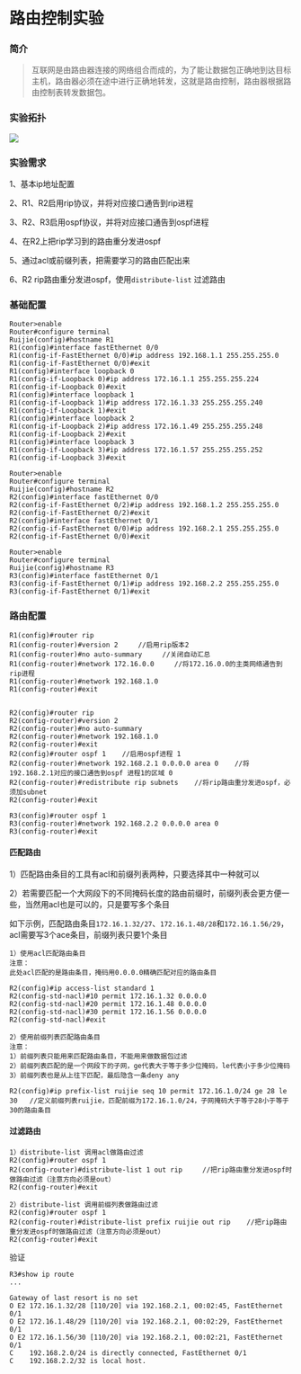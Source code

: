 # 路由控制实验

### 简介

> 互联网是由路由器连接的网络组合而成的，为了能让数据包正确地到达目标主机，路由器必须在途中进行正确地转发，这就是路由控制，路由器根据路由控制表转发数据包。

### 实验拓扑

![](https://s3.bmp.ovh/imgs/2024/11/12/9be81ef989e5aeeb.png)

### 实验需求

1、基本ip地址配置

2、R1、R2启用rip协议，并将对应接口通告到rip进程

3、R2、R3启用ospf协议，并将对应接口通告到ospf进程

4、在R2上把rip学习到的路由重分发进ospf

5、通过acl或前缀列表，把需要学习的路由匹配出来

6、R2 rip路由重分发进ospf，使用`distribute-list` 过滤路由

### 基础配置

```
Router>enable 
Router#configure terminal 
Ruijie(config)#hostname R1 
R1(config)#interface fastEthernet 0/0 
R1(config-if-FastEthernet 0/0)#ip address 192.168.1.1 255.255.255.0 
R1(config-if-FastEthernet 0/0)#exit 
R1(config)#interface loopback 0 
R1(config-if-Loopback 0)#ip address 172.16.1.1 255.255.255.224 
R1(config-if-Loopback 0)#exit 
R1(config)#interface loopback 1 
R1(config-if-Loopback 1)#ip address 172.16.1.33 255.255.255.240 
R1(config-if-Loopback 1)#exit 
R1(config)#interface loopback 2
R1(config-if-Loopback 2)#ip address 172.16.1.49 255.255.255.248 
R1(config-if-Loopback 2)#exit 
R1(config)#interface loopback 3 
R1(config-if-Loopback 3)#ip address 172.16.1.57 255.255.255.252 
R1(config-if-Loopback 3)#exit 
 
Router>enable 
Router#configure terminal 
Ruijie(config)#hostname R2 
R2(config)#interface fastEthernet 0/0
R2(config-if-FastEthernet 0/2)#ip address 192.168.1.2 255.255.255.0 
R2(config-if-FastEthernet 0/2)#exit 
R2(config)#interface fastEthernet 0/1
R2(config-if-FastEthernet 0/0)#ip address 192.168.2.1 255.255.255.0 
R2(config-if-FastEthernet 0/0)#exit 
 
Router>enable 
Router#configure terminal 
Ruijie(config)#hostname R3 
R3(config)#interface fastEthernet 0/1 
R3(config-if-FastEthernet 0/1)#ip address 192.168.2.2 255.255.255.0 
R3(config-if-FastEthernet 0/1)#exit
```

### 路由配置

```
R1(config)#router rip 
R1(config-router)#version 2     //启用rip版本2 
R1(config-router)#no auto-summary     //关闭自动汇总 
R1(config-router)#network 172.16.0.0     //将172.16.0.0的主类网络通告到rip进程 
R1(config-router)#network 192.168.1.0   
R1(config-router)#exit 
 
 
R2(config)#router rip 
R2(config-router)#version 2 
R2(config-router)#no auto-summary 
R2(config-router)#network 192.168.1.0 
R2(config-router)#exit 
R2(config)#router ospf 1    //启用ospf进程 1 
R2(config-router)#network 192.168.2.1 0.0.0.0 area 0    //将192.168.2.1对应的接口通告到ospf 进程1的区域 0 
R2(config-router)#redistribute rip subnets    //将rip路由重分发进ospf，必须加subnet 
R2(config-router)#exit 
 
R3(config)#router ospf 1 
R3(config-router)#network 192.168.2.2 0.0.0.0 area 0 
R3(config-router)#exit 
```

#### 匹配路由

1）匹配路由条目的工具有acl和前缀列表两种，只要选择其中一种就可以

2）若需要匹配一个大网段下的不同掩码长度的路由前缀时，前缀列表会更方便一些，当然用acl也是可以的，只是要写多个条目

如下示例，匹配路由条目`172.16.1.32/27`、`172.16.1.48/28`和`172.16.1.56/29`，acl需要写3个ace条目，前缀列表只要1个条目

```
1）使用acl匹配路由条目 
注意： 
此处acl匹配的是路由条目，掩码用0.0.0.0精确匹配对应的路由条目 
 
R2(config)#ip access-list standard 1 
R2(config-std-nacl)#10 permit 172.16.1.32 0.0.0.0 
R2(config-std-nacl)#20 permit 172.16.1.48 0.0.0.0 
R2(config-std-nacl)#30 permit 172.16.1.56 0.0.0.0 
R2(config-std-nacl)#exit                  
 
2）使用前缀列表匹配路由条目 
注意： 
1）前缀列表只能用来匹配路由条目，不能用来做数据包过滤 
2）前缀列表匹配的是一个网段下的子网，ge代表大于等于多少位掩码，le代表小于多少位掩码 
3）前缀列表也是从上往下匹配，最后隐含一条deny any 
 
R2(config)#ip prefix-list ruijie seq 10 permit 172.16.1.0/24 ge 28 le 30   //定义前缀列表ruijie，匹配前缀为172.16.1.0/24，子网掩码大于等于28小于等于30的路由条目 
```

#### 过滤路由

```
1）distribute-list 调用acl做路由过滤 
R2(config)#router ospf 1    
R2(config-router)#distribute-list 1 out rip     //把rip路由重分发进ospf时做路由过滤（注意方向必须是out） 
R2(config-router)#exit 
 
2）distribute-list 调用前缀列表做路由过滤 
R2(config)#router ospf 1 
R2(config-router)#distribute-list prefix ruijie out rip    //把rip路由重分发进ospf时做路由过滤（注意方向必须是out） 
R2(config-router)#exit 
```

验证

```
R3#show ip route 
...
 
Gateway of last resort is no set 
O E2 172.16.1.32/28 [110/20] via 192.168.2.1, 00:02:45, FastEthernet 0/1 
O E2 172.16.1.48/29 [110/20] via 192.168.2.1, 00:02:29, FastEthernet 0/1 
O E2 172.16.1.56/30 [110/20] via 192.168.2.1, 00:02:21, FastEthernet 0/1 
C    192.168.2.0/24 is directly connected, FastEthernet 0/1 
C    192.168.2.2/32 is local host. 
```